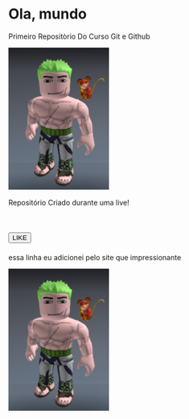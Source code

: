 # Ola, mundo 
 Primeiro Repositòrio Do Curso Git e Github 

<img aling="right" src="imagens/Captura de tela 2025-03-18 144623.png" width="200">

 Repositório Criado durante uma live!

<h1><button>LIKE</button></h1> 

essa linha eu adicionei pelo site que impressionante

<img aling="right" src="imagens/Captura de tela 2025-03-18 144623.png" width="200">
